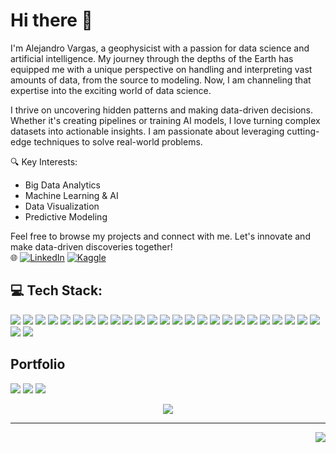 # Hi there 👋
I'm Alejandro Vargas, a geophysicist with a passion for data science and artificial intelligence. My journey through the depths of the Earth has equipped me with a unique perspective on handling and interpreting vast amounts of data, from the source to modeling. Now, I am channeling that expertise into the exciting world of data science.

I thrive on uncovering hidden patterns and making data-driven decisions. Whether it's creating pipelines or training AI models, I love turning complex datasets into actionable insights. I am passionate about leveraging cutting-edge techniques to solve real-world problems.

🔍 Key Interests:

- Big Data Analytics
- Machine Learning & AI
- Data Visualization
- Predictive Modeling

Feel free to browse my projects and connect with me. Let's innovate and make data-driven discoveries together!  
🌐 
[![LinkedIn](https://img.shields.io/badge/LinkedIn-%230077B5.svg?logo=linkedin&logoColor=white)](https://www.linkedin.com/in/alejandro-vargas-096410194/)
[![Kaggle](https://img.shields.io/badge/Kaggle-20BEFF?logo=kaggle&logoColor=white)](https://www.kaggle.com/sagravela)

## 💻 Tech Stack:
[![](https://img.shields.io/badge/python-3670A0?style=flat&logo=python&logoColor=ffdd54)](https://github.com/sagravela)
[![](https://img.shields.io/badge/css3-%231572B6.svg?style=flat&logo=css3&logoColor=white)](https://github.com/sagravela)
[![](https://img.shields.io/badge/html5-%23E34F26.svg?style=flat&logo=html5&logoColor=white)](https://github.com/sagravela)
[![](https://img.shields.io/badge/javascript-%23323330.svg?style=flat&logo=javascript&logoColor=%23F7DF1E)](https://github.com/sagravela)
[![](https://img.shields.io/badge/latex-%23008080.svg?style=flat&logo=latex&logoColor=white)](https://github.com/sagravela)
[![](https://img.shields.io/badge/Anaconda-%2344A833.svg?style=flat&logo=anaconda&logoColor=white)](https://github.com/sagravela)
[![](https://img.shields.io/badge/mysql-4479A1.svg?style=flat&logo=mysql&logoColor=white)](https://github.com/sagravela)
[![](https://img.shields.io/badge/MongoDB-%234ea94b.svg?style=flat&logo=mongodb&logoColor=white)](https://github.com/sagravela)
[![](https://img.shields.io/badge/Keras-%23D00000.svg?style=flat&logo=Keras&logoColor=white)](https://github.com/sagravela)
[![](https://img.shields.io/badge/Matplotlib-%23ffffff.svg?style=flat&logo=Matplotlib&logoColor=black)](https://github.com/sagravela)
[![](https://img.shields.io/badge/numpy-%23013243.svg?style=flat&logo=numpy&logoColor=white)](https://github.com/sagravela)
[![](https://img.shields.io/badge/pandas-%23150458.svg?style=flat&logo=pandas&logoColor=white)](https://github.com/sagravela)
[![](https://img.shields.io/badge/Plotly-%233F4F75.svg?style=flat&logo=plotly&logoColor=white)](https://github.com/sagravela)
[![](https://img.shields.io/badge/PyTorch-%23EE4C2C.svg?style=flat&logo=PyTorch&logoColor=white)](https://github.com/sagravela)
[![](https://img.shields.io/badge/scikit--learn-%23F7931E.svg?style=flat&logo=scikit-learn&logoColor=white)](https://github.com/sagravela)
[![](https://img.shields.io/badge/SciPy-%230C55A5.svg?style=flat&logo=scipy&logoColor=%white)](https://github.com/sagravela)
[![](https://img.shields.io/badge/TensorFlow-%23FF6F00.svg?style=flat&logo=TensorFlow&logoColor=white)](https://github.com/sagravela)
[![](https://img.shields.io/badge/github-%23121011.svg?style=flat&logo=github&logoColor=white)](https://github.com/sagravela)
[![](https://img.shields.io/badge/docker-%230db7ed.svg?style=flat&logo=docker&logoColor=white)](https://github.com/sagravela)
[![](https://img.shields.io/badge/R-276DC3?style=flat&logo=r&logoColor=white)](https://github.com/sagravela)
[![](https://img.shields.io/badge/ggplot2-32658E.svg?style=flat&logo=r&logoColor=white)](https://github.com/sagravela)
[![](https://img.shields.io/badge/tidyverse-1174A6.svg?style=flat&logo=tidyverse&logoColor=white)](https://github.com/sagravela)
[![](https://img.shields.io/badge/tibble-005F69.svg?style=flat&logo=r&logoColor=white)](https://github.com/sagravela)
[![](https://img.shields.io/badge/shiny-33A02C.svg?style=flat&logo=r&logoColor=white)](https://github.com/sagravela)
[![](https://img.shields.io/badge/fable-009FDA.svg?style=flat&logo=r&logoColor=white)](https://github.com/sagravela)
[![](https://img.shields.io/badge/tsibble-6DB5D3.svg?style=flat&logo=r&logoColor=white)](https://github.com/sagravela)
[![](https://img.shields.io/badge/purrr-ED3737.svg?style=flat&logo=r&logoColor=white)](https://github.com/sagravela)

## Portfolio
[![](https://github-readme-stats.vercel.app/api/pin/?username=sagravela&repo=sales_time_series_forecast&show_owner=true&theme=github_dark_dimmed&description_lines_count=2)](https://github.com/sagravela/sales_time_series_forecast)
[![](https://github-readme-stats.vercel.app/api/pin/?username=sagravela&repo=recommendation_engine&show_owner=true&theme=github_dark_dimmed&description_lines_count=2)](https://github.com/sagravela/recommendation_engine)
[![](https://github-readme-stats.vercel.app/api/pin/?username=sagravela&repo=web_scraping&show_owner=true&theme=github_dark_dimmed&description_lines_count=2)](https://github.com/sagravela/ws_projects)

<!--
## 📈 GitHub Stats:
<div align="center">
  <img src="https://github-readme-stats.vercel.app/api?username=sagravela&theme=github_dark&hide_border=true&include_all_commits=true&count_private=true" /> 
  <img src="https://github-readme-streak-stats.herokuapp.com/?user=sagravela&theme=github_dark&hide_border=true" /> 
  <img src="https://github-readme-stats.vercel.app/api/top-langs/?username=sagravela&theme=github_dark&hide_border=true&include_all_commits=true&count_private=true&layout=compact" />
</div> 

## 🏆 GitHub Trophies
<div align="center">
  <a href="https://github.com/sagravela">
    <img src="https://github-profile-trophy.vercel.app/?username=Iam-007Swarna&theme=juicyfresh&no-frame=false&no-bg=true&margin-w=4" />
  </a>
</div>
-->
<div align="center">
  <a href="https://github.com/sagravela">
    <img src="https://quotes-github-readme.vercel.app/api?type=horizontal&theme=light" />
  </a>
</div>

---

<a href="https://github.com/sagravela">
  <img align="right" src="https://visitcount.itsvg.in/api?id=Iam-007Swarna&icon=0&color=9" />
</a>

